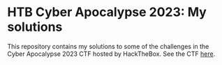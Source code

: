 # HTB Cyber Apocalypse 2023: My solutions 

This repository contains my solutions to some of the challenges in the Cyber Apocalypse 2023 CTF hosted by HackTheBox. See the CTF [here](https://www.hackthebox.com/events/cyber-apocalypse-2023). 

<!-- ![alt text](http://url/to/img.png) -->